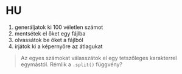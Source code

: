 # HU
1. generáljatok ki 100 véletlen számot
2. mentsétek el őket egy fájlba
3. olvassátok be őket a fájlból
4. írjátok ki a képernyőre az átlagukat

> Az egyes számokat válasszátok el egy tetszőleges karakterrel egymástól. Rémlik a `.split()` függvény?